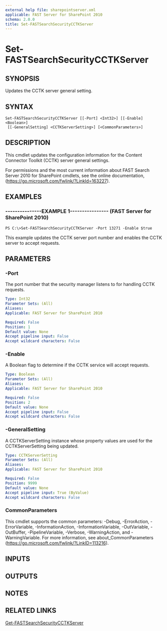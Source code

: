 ```yaml
---
external help file: sharepointserver.xml
applicable: FAST Server for SharePoint 2010
schema: 2.0.0
title: Set-FASTSearchSecurityCCTKServer
---
```


# Set-FASTSearchSecurityCCTKServer

## SYNOPSIS
Updates the CCTK server general setting.

## SYNTAX

```
Set-FASTSearchSecurityCCTKServer [[-Port] <Int32>] [[-Enable] <Boolean>]
 [[-GeneralSetting] <CCTKServerSetting>] [<CommonParameters>]
```

## DESCRIPTION
This cmdlet updates the configuration information for the Content Connector Toolkit (CCTK) server general settings.

For permissions and the most current information about FAST Search Server 2010 for SharePoint cmdlets, see the online documentation, (https://go.microsoft.com/fwlink/?LinkId=163227).

## EXAMPLES

### ---------------EXAMPLE 1---------------- (FAST Server for SharePoint 2010)
```
PS C:\>Set-FASTSearchSecurityCCTKServer -Port 13271 -Enable $true
```

This example updates the CCTK server port number and enables the CCTK server to accept requests.

## PARAMETERS

### -Port
The port number that the security manager listens to for handling CCTK requests.

```yaml
Type: Int32
Parameter Sets: (All)
Aliases: 
Applicable: FAST Server for SharePoint 2010

Required: False
Position: 1
Default value: None
Accept pipeline input: False
Accept wildcard characters: False
```

### -Enable
A Boolean flag to determine if the CCTK service will accept requests.

```yaml
Type: Boolean
Parameter Sets: (All)
Aliases: 
Applicable: FAST Server for SharePoint 2010

Required: False
Position: 2
Default value: None
Accept pipeline input: False
Accept wildcard characters: False
```

### -GeneralSetting
A CCTKServerSetting instance whose property values are used for the CCTKServerSetting being updated.

```yaml
Type: CCTKServerSetting
Parameter Sets: (All)
Aliases: 
Applicable: FAST Server for SharePoint 2010

Required: False
Position: 9999
Default value: None
Accept pipeline input: True (ByValue)
Accept wildcard characters: False
```

### CommonParameters
This cmdlet supports the common parameters: -Debug, -ErrorAction, -ErrorVariable, -InformationAction, -InformationVariable, -OutVariable, -OutBuffer, -PipelineVariable, -Verbose, -WarningAction, and -WarningVariable. For more information, see about_CommonParameters (https://go.microsoft.com/fwlink/?LinkID=113216).

## INPUTS

## OUTPUTS

## NOTES

## RELATED LINKS

[Get-FASTSearchSecurityCCTKServer](Get-FASTSearchSecurityCCTKServer.md)

